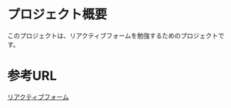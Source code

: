 # プロジェクト概要
このプロジェクトは、リアクティブフォームを勉強するためのプロジェクトです。

# 参考URL
[リアクティブフォーム](https://angular.jp/guide/reactive-forms)

